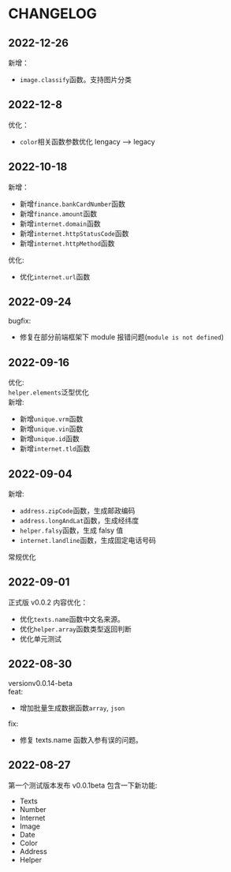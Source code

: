 # CHANGELOG

## 2022-12-26

新增：

- `image.classify`函数。支持图片分类

## 2022-12-8

优化：

- `color`相关函数参数优化 lengacy --> legacy

## 2022-10-18

新增：

- 新增`finance.bankCardNumber`函数
- 新增`finance.amount`函数
- 新增`internet.domain`函数
- 新增`internet.httpStatusCode`函数
- 新增`internet.httpMethod`函数

优化:

- 优化`internet.url`函数

## 2022-09-24

bugfix:

- 修复在部分前端框架下 module 报错问题(`module is not defined`)

## 2022-09-16

优化:  
`helper.elements`泛型优化  
新增:

- 新增`unique.vrm`函数
- 新增`unique.vin`函数
- 新增`unique.id`函数
- 新增`internet.tld`函数

## 2022-09-04

新增:

- `address.zipCode`函数，生成邮政编码
- `address.longAndLat`函数，生成经纬度
- `helper.falsy`函数，生成 falsy 值
- `internet.landline`函数，生成固定电话号码

常规优化

## 2022-09-01

正式版 v0.0.2 内容优化：

- 优化`texts.name`函数中文名来源。
- 优化`helper.array`函数类型返回判断
- 优化单元测试

## 2022-08-30

versionv0.0.14-beta  
feat:

- 增加批量生成数据函数`array`, `json`

fix:

- 修复 texts.name 函数入参有误的问题。

## 2022-08-27

第一个测试版本发布 v0.0.1beta 包含一下新功能:

- Texts
- Number
- Internet
- Image
- Date
- Color
- Address
- Helper
